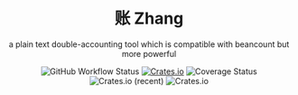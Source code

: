 <div align="center">
    <h1>账 Zhang</h1>
    <p>a plain text double-accounting tool which is compatible with beancount but more powerful</p>
    <img alt="GitHub Workflow Status" src="https://img.shields.io/github/workflow/status/kilerd/zhang/Develop%20Build"> <a href="https://crates.io/crates/zhang"><img alt="Crates.io" src="https://img.shields.io/crates/v/zhang"></a> <img src='https://coveralls.io/repos/github/Kilerd/zhang/badge.svg?branch=main' alt='Coverage Status' /> <img alt="Crates.io (recent)" src="https://img.shields.io/crates/dr/zhang"> <img alt="Crates.io" src="https://img.shields.io/crates/l/zhang">
</div>

